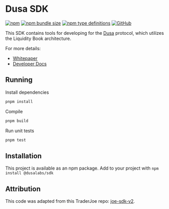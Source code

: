 # Dusa SDK

[![npm](https://img.shields.io/npm/v/@dusalabs/sdk?style=flat-square)](https://www.npmjs.com/package/@dusalabs/sdk)
[![npm bundle size](https://img.shields.io/bundlephobia/minzip/@dusalabs/sdk?style=flat-square)](https://bundlephobia.com/result?p=@dusalabs/sdk)
[![npm type definitions](https://img.shields.io/npm/types/typescript?style=flat-square)](https://github.com/dusaprotocol/sdk/blob/master/src/index.tsx)
[![GitHub](https://img.shields.io/github/license/dusaprotocol/sdk?style=flat-square)](https://github.com/dusaprotocol/sdk/blob/master/LICENSE)

This SDK contains tools for developing for the [Dusa](https://app.dusa.io) protocol, which utilizes the Liquidity Book architecture.

For more details:

- [Whitepaper](https://dusa.io/whitepaper.pdf)
- [Developer Docs](https://docs.dusa.io/)

## Running

Install dependencies

```sh
pnpm install
```

Compile

```sh
pnpm build
```

Run unit tests

```sh
pnpm test
```

## Installation

This project is available as an npm package. Add to your project with `npm install @dusalabs/sdk`

## Attribution

This code was adapted from this TraderJoe repo: [joe-sdk-v2](https://github.com/traderjoe-xyz/joe-sdk-v2).
